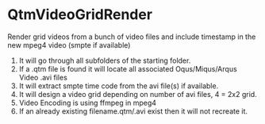 # QtmVideoGridRender
Render grid videos from a bunch of video files and include timestamp in the new mpeg4 video (smpte if available)

1. It will go through all subfolders of the starting folder.
2. If a .qtm file is found it will locate all associated Oqus/Miqus/Arqus Video .avi files
3. It will extract smpte time code from the avi file(s) if available.
4. It will design a video grid depending on number of avi files, 4 = 2x2 grid.
5. Video Encoding is using ffmpeg in mpeg4
6. If an already existing filename.qtm/.avi exist then it will not recreate it.

